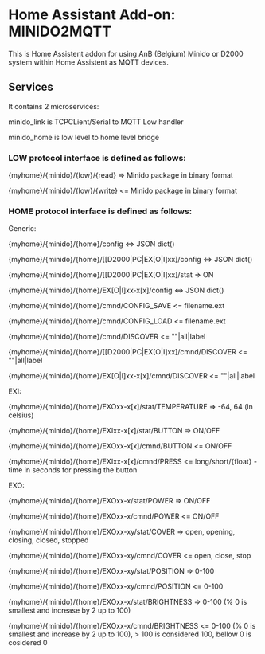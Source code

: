 # Home Assistant Add-on: MINIDO2MQTT

This is Home Assistent addon for using AnB (Belgium) Minido or D2000 system within Home Assistent as MQTT devices. 

## Services

It contains 2 microservices:

minido_link is TCPCLient/Serial to MQTT Low handler

minido_home is low level to home level bridge



### LOW protocol interface is defined as follows:

{myhome}/{minido}/{low}/{read} => Minido package in binary format

{myhome}/{minido}/{low}/{write} <= Minido package in binary format


### HOME protocol interface is defined as follows:

Generic:

{myhome}/{minido}/{home}/config <=> JSON dict() 

{myhome}/{minido}/{home}/[[D2000|PC|EX[O|I]xx]/config <=> JSON dict()

{myhome}/{minido}/{home}/[[D2000|PC|EX[O|I]xx]/stat => ON 

{myhome}/{minido}/{home}/EX[O|I]xx-x[x]/config <=> JSON dict()

{myhome}/{minido}/{home}/cmnd/CONFIG_SAVE <= filename.ext

{myhome}/{minido}/{home}/cmnd/CONFIG_LOAD <= filename.ext

{myhome}/{minido}/{home}/cmnd/DISCOVER <= ""|all|label

{myhome}/{minido}/{home}/[[D2000|PC|EX[O|I]xx]/cmnd/DISCOVER <= ""|all|label

{myhome}/{minido}/{home}/EX[O|I]xx-x[x]/cmnd/DISCOVER <= ""|all|label


EXI:

{myhome}/{minido}/{home}/EXOxx-x[x]/stat/TEMPERATURE => -64, 64 (in celsius)

{myhome}/{minido}/{home}/EXIxx-x[x]/stat/BUTTON => ON/OFF

{myhome}/{minido}/{home}/EXOxx-x[x]/cmnd/BUTTON <= ON/OFF

{myhome}/{minido}/{home}/EXIxx-x[x]/cmnd/PRESS <= long/short/{float} - time in seconds for pressing the button


EXO:

{myhome}/{minido}/{home}/EXOxx-x/stat/POWER => ON/OFF

{myhome}/{minido}/{home}/EXOxx-x/cmnd/POWER <= ON/OFF

{myhome}/{minido}/{home}/EXOxx-xy/stat/COVER => open, opening, closing, closed, stopped

{myhome}/{minido}/{home}/EXOxx-xy/cmnd/COVER <= open, close, stop

{myhome}/{minido}/{home}/EXOxx-xy/stat/POSITION => 0-100

{myhome}/{minido}/{home}/EXOxx-xy/cmnd/POSITION <= 0-100

{myhome}/{minido}/{home}/EXOxx-x/stat/BRIGHTNESS => 0-100 (% 0 is smallest and increase by 2 up to 100)

{myhome}/{minido}/{home}/EXOxx-x/cmnd/BRIGHTNESS <= 0-100 (% 0 is smallest and increase by 2 up to 100), > 100 is considered 100, bellow 0 is cosidered 0



